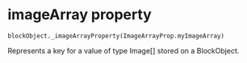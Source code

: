 
# imageArray property

```sig
blockObject._imageArrayProperty(ImageArrayProp.myImageArray)
```

Represents a key for a value of type Image[] stored on a BlockObject.

